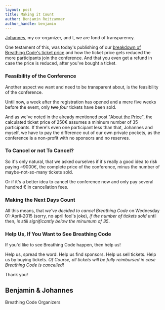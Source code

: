 ```yaml
---
layout: post
title: Making it Count
author: Benjamin Reitzammer
author_handle: benjamin
---
```


[Johannes](https://twitter.com/johanneslink), my co-organizer, and I, we are fond
of transparency.

One testament of this, was today's publishing of our [breakdown of Breathing
Code's ticket price](/2015/03/27/about-the-price.html) and how the ticket price
gets reduced the more participants join the conference. And that you even get a
refund in case the price is reduced, after you've bought a ticket.


### Feasibility of the Conference

Another aspect we want and need to be transparent about, is the feasibility of
the conference.

Until now, a week after the registration has opened and a mere five weeks before
the event, only ~~two~~ *four* tickets have been sold.

And as we've noted in the already mentioned post ["About the
Price"](/2015/03/27/about-the-price.html), the calculated ticket price of 250€
assumes a mininum number of 35 participants. If there's even one participant
less than that, Johannes and myself, we have to pay the difference out of our
own private pockets, as the conference is a non-profit with no sponsors and no
reserves.


### To Cancel or not To Cancel?

So it's only natural, that we asked ourselves if it's really a good idea to risk
paying ~9000€, the complete price of the conference, minus the number of
maybe-not-so-many tickets sold.

Or if it's a better idea to cancel the conference now and only pay several
hundred € in cancellation fees.


### Making the Next Days Count

All this means, that *we've decided to cancel Breathing Code* on Wednesday
01-April-2015 (sorry, no april fool's joke), *if the number of tickets sold* until
then, *is still significantly below the minumum of 35*.


### Help Us, If You Want to See Breathing Code

If you'd like to see Breathing Code happen, then help us!

Help us, spread the word. Help us find sponsors. Help us sell tickets. Help us
by buying tickets. *Of Course, all tickets will be fully reimbursed in case
Breathing Code is cancelled!*

Thank you!

Benjamin & Johannes  
 --  
Breathing Code Organizers
